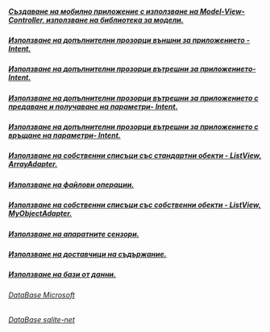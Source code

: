 ##### [Създаване на мобилно приложение с използване на Model-View-Controller, използване на библиотека за модели.](https://github.com/vakovsky/Android/blob/main/csAndroid/arch/Doc1.pdf)
#####  [Използване на допълнителни прозорци външни за приложението - Intent.](https://github.com/vakovsky/Android/blob/main/csAndroid/arch/DocumentAndroid.pdf)
#####  [Използване на допълнителни прозорци вътрешни за приложението- Intent.](https://github.com/vakovsky/Android/blob/main/csAndroid/arch/DocumentAndroid2.pdf)
#####  [Използване на допълнителни прозорци вътрешни за приложението с предаване и получаване на параметри- Intent.](https://github.com/vakovsky/Android/blob/main/csAndroid/arch/DocumentAndroid3.pdf)
#####  [Използване на допълнителни прозорци вътрешни за приложението с връщане на параметри- Intent.](https://github.com/vakovsky/Android/blob/main/csAndroid/arch/DocumentAndroid3.pdf)
#####  [Използване на собственни списъци със стандартни обекти - ListView, ArrayAdapter.](https://github.com/vakovsky/Android/blob/main/csAndroid/arch/Doc1.pdf)
#####  [Използване на файлови операции.](https://github.com/vakovsky/Android/blob/main/csAndroid/arch/Doc1.pdf)
#####  [Използване на собственни списъци със собственни обекти - ListView, MyObjectAdapter.](https://github.com/vakovsky/Android/blob/main/csAndroid/arch/Doc1.pdf)
#####  [Използване на апаратните сензори.](https://github.com/vakovsky/Android/blob/main/csAndroid/arch/Doc1.pdf)
#####  [Използване на доставчици на съдържание.](https://github.com/vakovsky/Android/blob/main/csAndroid/arch/Doc1.pdf)
#####  [Използване на бази от данни.](https://github.com/vakovsky/Android/blob/main/csAndroid/arch/Doc1.pdf)
###### [DataBase Microsoft](https://learn.microsoft.com/en-us/xamarin/android/data-cloud/data-access/using-sqlite-orm)
###### [DataBase sqlite-net](https://github.com/praeclarum/sqlite-net)
